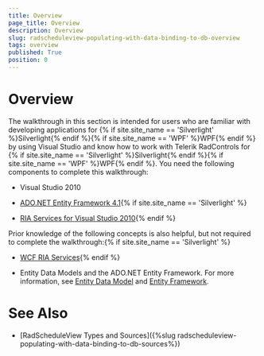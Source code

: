 ```yaml
---
title: Overview
page_title: Overview
description: Overview
slug: radscheduleview-populating-with-data-binding-to-db-overview
tags: overview
published: True
position: 0
---
```


# Overview

The walkthrough in this section is intended for users who are familiar with developing applications for {% if site.site_name == 'Silverlight' %}Silverlight{% endif %}{% if site.site_name == 'WPF' %}WPF{% endif %} by using Visual Studio and know how to work with Telerik RadControls for {% if site.site_name == 'Silverlight' %}Silverlight{% endif %}{% if site.site_name == 'WPF' %}WPF{% endif %}. You need the following components to complete this walkthrough:

* Visual Studio 2010

* [ADO.NET Entity Framework 4.1](http://www.microsoft.com/download/en/details.aspx?displaylang=en&id=26825){% if site.site_name == 'Silverlight' %}

* [RIA Services for Visual Studio 2010](http://www.microsoft.com/en-us/download/details.aspx?id=28357){% endif %}

Prior knowledge of the following concepts is also helpful, but not required to complete the walkthrough:{% if site.site_name == 'Silverlight' %}

* [WCF RIA Services](http://msdn.microsoft.com/en-us/library/ee707344%28v=VS.91%29.aspx){% endif %}

* Entity Data Models and the ADO.NET Entity Framework. For more information, see [Entity Data Model](http://msdn.microsoft.com/en-us/library/ee382825.aspx) and [Entity Framework](http://msdn.microsoft.com/en-us/library/aa697427%28VS.80%29.aspx).      		

# See Also

 * [RadScheduleView Types and Sources]({%slug radscheduleview-populating-with-data-binding-to-db-sources%})